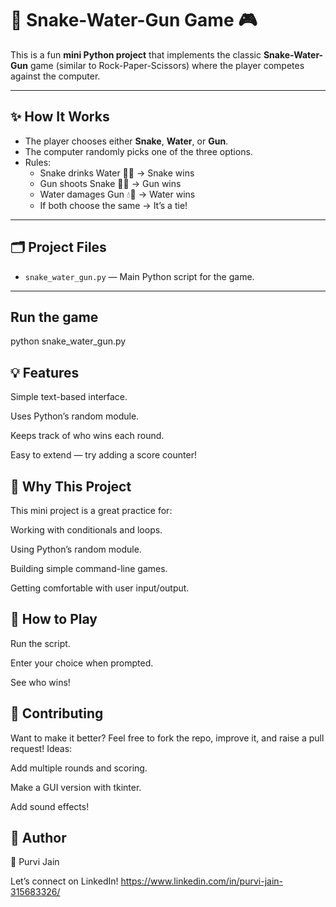 # 🐍 Snake-Water-Gun Game 🎮

This is a fun **mini Python project** that implements the classic **Snake-Water-Gun** game (similar to Rock-Paper-Scissors) where the player competes against the computer.

---

## ✨ **How It Works**

- The player chooses either **Snake**, **Water**, or **Gun**.
- The computer randomly picks one of the three options.
- Rules:
  - Snake drinks Water 🐍💧 → Snake wins
  - Gun shoots Snake 🔫🐍 → Gun wins
  - Water damages Gun 💧🔫 → Water wins
  - If both choose the same → It’s a tie!

---

## 🗂️ **Project Files**

- `snake_water_gun.py` — Main Python script for the game.

---

## Run the game

python snake_water_gun.py

## 💡 Features
Simple text-based interface.

Uses Python’s random module.

Keeps track of who wins each round.

Easy to extend — try adding a score counter!

## 🚀 Why This Project
This mini project is a great practice for:

Working with conditionals and loops.

Using Python’s random module.

Building simple command-line games.

Getting comfortable with user input/output.

## 📝 How to Play
Run the script.

Enter your choice when prompted.

See who wins!

## 🤝 Contributing
Want to make it better? Feel free to fork the repo, improve it, and raise a pull request! Ideas:

Add multiple rounds and scoring.

Make a GUI version with tkinter.

Add sound effects!

## 📌 Author
👤 Purvi Jain

Let’s connect on LinkedIn!
https://www.linkedin.com/in/purvi-jain-315683326/

